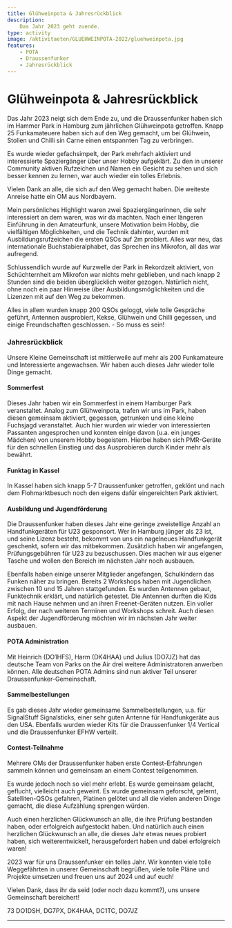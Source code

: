 ```yaml
---
title: Glühweinpota & Jahresrückblick 
description:
    Das Jahr 2023 geht zuende.
type: activity
image: /aktivitaeten/GLUEHWEINPOTA-2022/gluehweinpota.jpg
features:
    - POTA
    - Draussenfunker
    - Jahresrückblick
---
```


# Glühweinpota & Jahresrückblick

Das Jahr 2023 neigt sich dem Ende zu, und die Draussenfunker haben sich im Hammer Park in Hamburg zum jährlichen Glühweinpota getroffen. Knapp 25 Funkamateuere haben sich auf den Weg gemacht, um bei Glühwein, Stollen und Chilli sin Carne einen entspannten Tag zu verbringen.

Es wurde wieder gefachsimpelt, der Park mehrfach aktiviert und interessierte Spaziergänger über unser Hobby aufgeklärt. Zu den in unserer Community aktiven Rufzeichen und Namen ein Gesicht zu sehen und sich besser kennen zu lernen, war auch wieder ein tolles Erlebnis.

Vielen Dank an alle, die sich auf den Weg gemacht haben. Die weiteste Anreise hatte ein OM aus Nordbayern.

Mein persönliches Highlight waren zwei Spaziergängerinnen, die sehr interessiert an dem waren, was wir da machten. Nach einer längeren Einführung in den Amateurfunk, unsere Motivation beim Hobby, die vielfältigen Möglichkeiten, und die Technik dahinter, wurden mit Ausbildungsrufzeichen die ersten QSOs auf 2m probiert. Alles war neu, das internationale Buchstabieralphabet, das Sprechen ins Mikrofon, all das war aufregend.

Schlussendlich wurde auf Kurzwelle der Park in Rekordzeit aktiviert, von Schüchternheit am Mikrofon war nichts mehr geblieben, und nach knapp 2 Stunden sind die beiden überglücklich weiter gezogen. Natürlich nicht, ohne noch ein paar Hinweise über Ausbildungsmöglichkeiten und die Lizenzen mit auf den Weg zu bekommen. 

Alles in allem wurden knapp 200 QSOs geloggt, viele tolle Gespräche geführt, Antennen ausprobiert, Kekse, Glühwein und Chilli gegessen, und einige Freundschaften geschlossen. - So muss es sein!

### Jahresrückblick

Unsere Kleine Gemeinschaft ist mittlerweile auf mehr als 200 Funkamateure und Interessierte angewachsen. Wir haben auch dieses Jahr wieder tolle Dinge gemacht.

#### Sommerfest
Dieses Jahr haben wir ein Sommerfest in einem Hamburger Park veranstaltet. Analog zum Glühweinpota, trafen wir uns im Park, haben diesen gemeinsam aktiviert, gegessen, getrunken und eine kleine Fuchsjagd veranstaltet. Auch hier wurden wir wieder von interessierten Passanten angesprochen und konnten einige davon (u.a. ein junges Mädchen) von unserem Hobby begeistern. Hierbei haben sich PMR-Geräte für den schnellen Einstieg und das Ausprobieren durch Kinder mehr als bewährt.

#### Funktag in Kassel
In Kassel haben sich knapp 5-7 Draussenfunker getroffen, geklönt und nach dem Flohmarktbesuch noch den eigens dafür eingereichten Park aktiviert.

#### Ausbildung und Jugendförderung
Die Draussenfunker haben dieses Jahr eine geringe zweistellige Anzahl an Handfunkgeräten für U23 gesponsort. Wer in Hamburg jünger als 23 ist, und seine Lizenz besteht, bekommt von uns ein nagelneues Handfunkgerät geschenkt, sofern wir das mitbekommen.
Zusätzlich haben wir angefangen, Prüfungsgebühren für U23 zu bezuschussen. Dies machen wir aus eigener Tasche und wollen den Bereich im nächsten Jahr noch ausbauen.

Ebenfalls haben einige unserer Mitglieder angefangen, Schulkindern das Funken näher zu bringen. Bereits 2 Workshops haben mit Jugendlichen zwischen 10 und 15 Jahren stattgefunden. Es wurden Antennen gebaut, Funktechnik erklärt, und natürlich getestet. Die Antennen durften die Kids mit nach Hause nehmen und an ihren Freenet-Geräten nutzen. Ein voller Erfolg, der nach weiteren Terminen und Workshops schreit. Auch diesen Aspekt der Jugendförderung möchten wir im nächsten Jahr weiter ausbauen.

#### POTA Administration
Mit Heinrich (DO1HFS), Harm (DK4HAA) und Julius (DO7JZ) hat das deutsche Team von Parks on the Air drei weitere Administratoren anwerben können. Alle deutschen POTA Admins sind nun aktiver Teil unserer Draussenfunker-Gemeinschaft.

#### Sammelbestellungen
Es gab dieses Jahr wieder gemeinsame Sammelbestellungen, u.a. für SignalStuff Signalsticks, einer sehr guten Antenne für Handfunkgeräte aus den USA. Ebenfalls wurden wieder Kits für die Draussenfunker 1/4 Vertical und die Draussenfunker EFHW verteilt.

#### Contest-Teilnahme
Mehrere OMs der Draussenfunker haben erste Contest-Erfahrungen sammeln können und gemeinsam an einem Contest teilgenommen.

Es wurde jedoch noch so viel mehr erlebt. Es wurde gemeinsam gelacht, geflucht, vielleicht auch geweint. Es wurde gemeinsam geforscht, gelernt, Satelliten-QSOs gefahren, Platinen gelötet und all die vielen anderen Dinge gemacht, die diese Aufzählung sprengen würden.

Auch einen herzlichen Glückwunsch an alle, die ihre Prüfung bestanden haben, oder erfolgreich aufgestockt haben. Und natürlich auch einen herzlichen Glückwunsch an alle, die dieses Jahr etwas neues probiert haben, sich weiterentwickelt, herausgefordert haben und dabei erfolgreich waren!

2023 war für uns Draussenfunker ein tolles Jahr. Wir konnten viele tolle Weggefährten in unserer Gemeinschaft begrüßen, viele tolle Pläne und Projekte umsetzen und freuen uns auf 2024 und auf euch!

Vielen Dank, dass ihr da seid (oder noch dazu kommt?), uns unsere Gemeinschaft bereichert!

73
DO1DSH, DG7PX, DK4HAA, DC1TC, DO7JZ

---